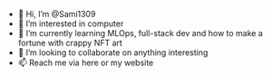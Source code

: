 - 👋 Hi, I’m @Sami1309
- 👀 I’m interested in computer
- 🌱 I’m currently learning MLOps, full-stack dev and how to make a fortune with crappy NFT art
- 💞️ I’m looking to collaborate on anything interesting
- 📫 Reach me via here or my website

<!---
Sami1309/Sami1309 is a ✨ special ✨ repository because its `README.md` (this file) appears on your GitHub profile.
You can click the Preview link to take a look at your changes.
--->
